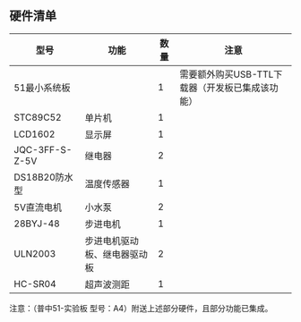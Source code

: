 ## 硬件清单

|型号|功能|数量|注意|
|----|----|----|---|
|51最小系统板| |1|需要额外购买USB-TTL下载器（开发板已集成该功能）|
|STC89C52|单片机|1|
|LCD1602|显示屏|1|
|JQC-3FF-S-Z-5V|继电器|2|
|DS18B20防水型|温度传感器|1|
|5V直流电机|小水泵|2|
|28BYJ-48|步进电机|1|
|ULN2003|步进电机驱动板、继电器驱动板|2|
|HC-SR04|超声波测距|1|   

注意：（普中51-实验板 型号：A4）附送上述部分硬件，且部分功能已集成。
